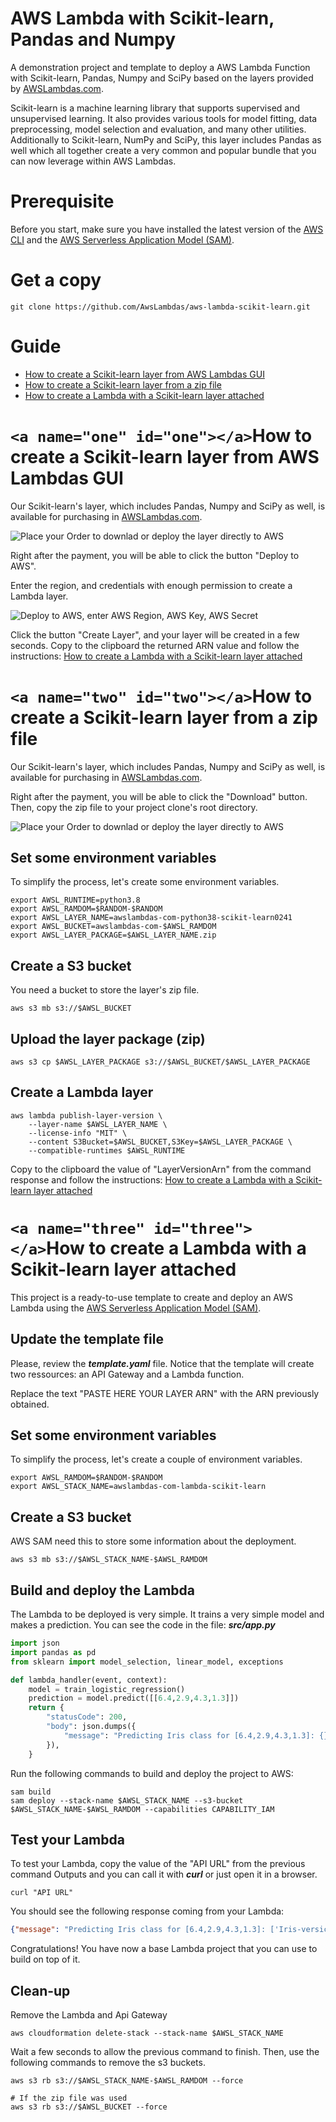 # AWS Lambda with Scikit-learn, Pandas and Numpy

A demonstration project and template to deploy a AWS Lambda Function with Scikit-learn, Pandas, Numpy and SciPy based on the layers provided by [AWSLambdas.com](https://www.awslambdas.com).

Scikit-learn is a machine learning library that supports supervised and unsupervised learning. It also provides various tools for model fitting, data preprocessing, model selection and evaluation, and many other utilities. Additionally to Scikit-learn, NumPy and SciPy, this layer includes Pandas as well which all together create a very common and popular bundle that you can now leverage within AWS Lambdas.

# Prerequisite

Before you start, make sure you have installed the latest version of the [AWS CLI](https://docs.aws.amazon.com/cli/latest/userguide/install-cliv2.html)
and the [AWS Serverless Application Model (SAM)](https://docs.aws.amazon.com/serverless-application-model/latest/developerguide/serverless-sam-cli-install.html).

# Get a copy

```
git clone https://github.com/AwsLambdas/aws-lambda-scikit-learn.git
```

# Guide

* [How to create a Scikit-learn layer from AWS Lambdas GUI](#one)
* [How to create a Scikit-learn layer from a zip file](#two)
* [How to create a Lambda with a Scikit-learn layer attached](#three)

# `<a name="one" id="one"></a>`How to create a Scikit-learn layer from AWS Lambdas GUI

Our Scikit-learn's layer, which includes Pandas, Numpy and SciPy as well, is available for purchasing in [AWSLambdas.com](https://www.awslambdas.com/layers/3/aws-lambda-scikit-learn-numpy-scipy-python38-layer).

![Place your Order to downlad or deploy the layer directly to AWS](img/buy-layer.png)

Right after the payment, you will be able to click the button "Deploy to AWS".

Enter the region, and credentials with enough permission to create a Lambda layer.

![Deploy to AWS, enter AWS Region, AWS Key, AWS Secret](img/deploy-to-aws-form.png)

Click the button "Create Layer", and your layer will be created in a few seconds. Copy to the clipboard the returned ARN value and follow the instructions: [How to create a Lambda with a Scikit-learn layer attached](#three)

# `<a name="two" id="two"></a>`How to create a Scikit-learn layer from a zip file

Our Scikit-learn's layer, which includes Pandas, Numpy and SciPy as well, is available for purchasing in [AWSLambdas.com](https://www.awslambdas.com/layers/3/aws-lambda-scikit-learn-numpy-scipy-python38-layer).

Right after the payment, you will be able to click the "Download" button. Then, copy the zip file to your project clone's root directory.

![Place your Order to downlad or deploy the layer directly to AWS](img/buy-layer.png)

## Set some environment variables

To simplify the process, let's create some environment variables.

```
export AWSL_RUNTIME=python3.8
export AWSL_RAMDOM=$RANDOM-$RANDOM
export AWSL_LAYER_NAME=awslambdas-com-python38-scikit-learn0241
export AWSL_BUCKET=awslambdas-com-$AWSL_RAMDOM
export AWSL_LAYER_PACKAGE=$AWSL_LAYER_NAME.zip
```

## Create a S3 bucket

You need a bucket to store the layer's zip file.

```
aws s3 mb s3://$AWSL_BUCKET
```

## Upload the layer package (zip)

```
aws s3 cp $AWSL_LAYER_PACKAGE s3://$AWSL_BUCKET/$AWSL_LAYER_PACKAGE
```

## Create a Lambda layer

```
aws lambda publish-layer-version \
    --layer-name $AWSL_LAYER_NAME \
    --license-info "MIT" \
    --content S3Bucket=$AWSL_BUCKET,S3Key=$AWSL_LAYER_PACKAGE \
    --compatible-runtimes $AWSL_RUNTIME
```

Copy to the clipboard the value of "LayerVersionArn" from the command response and follow the instructions: [How to create a Lambda with a Scikit-learn layer attached](#three)

# `<a name="three" id="three"></a>`How to create a Lambda with a Scikit-learn layer attached

This project is a ready-to-use template to create and deploy an AWS Lambda using the [AWS Serverless Application Model (SAM)](https://aws.amazon.com/serverless/sam/).

## Update the template file

Please, review the ***template.yaml*** file. Notice that the template will create two ressources: an API Gateway and a Lambda function.

Replace the text "PASTE HERE YOUR LAYER ARN" with the ARN previously obtained.

## Set some environment variables

To simplify the process, let's create a couple of environment variables.

```
export AWSL_RAMDOM=$RANDOM-$RANDOM
export AWSL_STACK_NAME=awslambdas-com-lambda-scikit-learn
```

## Create a S3 bucket

AWS SAM need this to store some information about the deployment.

```
aws s3 mb s3://$AWSL_STACK_NAME-$AWSL_RAMDOM
```

## Build and deploy the Lambda

The Lambda to be deployed is very simple. It trains a very simple model and makes a prediction. You can see the code in the file: ***src/app.py***

```python
import json
import pandas as pd
from sklearn import model_selection, linear_model, exceptions

def lambda_handler(event, context):
    model = train_logistic_regression()
    prediction = model.predict([[6.4,2.9,4.3,1.3]])
    return {
        "statusCode": 200,
        "body": json.dumps({
            "message": "Predicting Iris class for [6.4,2.9,4.3,1.3]: {}".format(prediction)
        }),
    }
```

Run the following commands to build and deploy the project to AWS:

```
sam build
sam deploy --stack-name $AWSL_STACK_NAME --s3-bucket $AWSL_STACK_NAME-$AWSL_RAMDOM --capabilities CAPABILITY_IAM
```

## Test your Lambda

To test your Lambda, copy the value of the "API URL" from the previous command Outputs and you can call it with ***curl*** or just open it in a browser.

```
curl "API URL"
```

You should see the following response coming from your Lambda:

```json
{"message": "Predicting Iris class for [6.4,2.9,4.3,1.3]: ['Iris-versicolor']"}
```

Congratulations! You have now a base Lambda project that you can use to build on top of it.

## Clean-up

Remove the Lambda and Api Gateway

```
aws cloudformation delete-stack --stack-name $AWSL_STACK_NAME
```

Wait a few seconds to allow the previous command to finish. Then, use the following commands to remove the s3 buckets.

```
aws s3 rb s3://$AWSL_STACK_NAME-$AWSL_RAMDOM --force

# If the zip file was used
aws s3 rb s3://$AWSL_BUCKET --force
```
